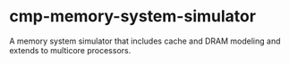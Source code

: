 # cmp-memory-system-simulator
A memory system simulator that includes cache and DRAM modeling and extends to multicore processors.
